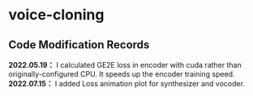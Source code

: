 # voice-cloning
## Code Modification Records
**2022.05.19：** I calculated GE2E loss in encoder with cuda rather than originally-configured CPU. It speeds up the encoder training speed.
**2022.07.15：** I added Loss animation plot for synthesizer and vocoder.
